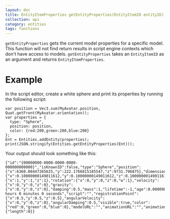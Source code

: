 ```yaml
---
layout: doc
title: EntityItemProperties getEntityProperties(EntityItemID entityID)
collection: api
category: entities
tags: functions
---
```


`getEntityProperties` gets the current model properties for a specific model. This function will not find return results in script engine contexts which don't have access to models. `getEntityProperties` takes an `EntityItemID` as an argument and returns `EntityItemProperties`. 

# Example

In the script editor, create a white sphere and print its properties by running the following script:

```
var position = Vec3.sum(MyAvatar.position, Quat.getFront(MyAvatar.orientation));  
var properties = {
  type: "Sphere",
  position: position,
  color: {red:200,green:200,blue:200}
};
Ent = Entities.addEntity(properties);
print(JSON.stringify(Entities.getEntityProperties(Ent)));

```

Your output should look something like this:

```
{"id":"{00000000-0000-0000-0000-000000000000}","isKnownID":false,"type":"Sphere","position":{"x":6360.08447265625,"y":222.1766815185547,"z":9731.796875},"dimensions":{"x":0.10000000149011612,"y":0.10000000149011612,"z":0.10000000149011612},"naturalDimensions":{"x":1,"y":1,"z":1},"rotation":{"x":0,"y":0,"z":0,"w":1},"velocity":{"x":0,"y":0,"z":0},"gravity":{"x":0,"y":0,"z":0},"damping":0.5,"mass":1,"lifetime":-1,"age":0.00009899999713525176,"ageAsText":"0 hours 0 minutes 0 seconds","script":"","registrationPoint":{"x":0.5,"y":0.5,"z":0.5},"angularVelocity":{"x":0,"y":0,"z":0},"angularDamping":0.5,"visible":true,"color":{"red":0,"green":0,"blue":0},"modelURL":"","animationURL":"","animationIsPlaying":false,"animationFrameIndex":0,"animationFPS":30,"glowLevel":0,"ignoreForCollisions":false,"collisionsWillMove":false,"sittingPoints":{"length":0}}
```